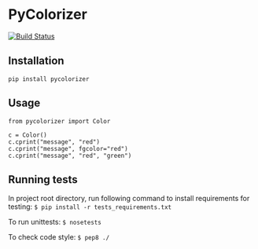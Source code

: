 PyColorizer
=====

[![Build Status](https://travis-ci.org/PierreRambaud/pycolorizer.png?branch=master)](https://travis-ci.org/PierreRambaud/pycolorizer)

## Installation

```
pip install pycolorizer
```

## Usage

```
from pycolorizer import Color

c = Color()
c.cprint("message", "red")
c.cprint("message", fgcolor="red")
c.cprint("message", "red", "green")
```

## Running tests

In project root directory, run following command to
install requirements for testing:
`$ pip install -r tests_requirements.txt`

To run unittests:
`$ nosetests`

To check code style:
`$ pep8 ./`
